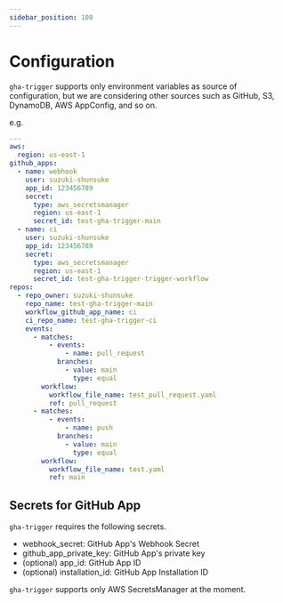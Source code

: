 ```yaml
---
sidebar_position: 100
---
```


# Configuration

`gha-trigger` supports only environment variables as source of configuration,
but we are considering other sources such as GitHub, S3, DynamoDB, AWS AppConfig, and so on.

e.g.

```yaml
---
aws:
  region: us-east-1
github_apps:
  - name: webhook
    user: suzuki-shunsuke
    app_id: 123456789
    secret:
      type: aws_secretsmanager
      region: us-east-1
      secret_id: test-gha-trigger-main
  - name: ci
    user: suzuki-shunsuke
    app_id: 123456789
    secret:
      type: aws_secretsmanager
      region: us-east-1
      secret_id: test-gha-trigger-trigger-workflow
repos:
  - repo_owner: suzuki-shunsuke
    repo_name: test-gha-trigger-main
    workflow_github_app_name: ci
    ci_repo_name: test-gha-trigger-ci
    events:
      - matches:
          - events:
              - name: pull_request
            branches:
              - value: main
                type: equal
        workflow:
          workflow_file_name: test_pull_request.yaml
          ref: pull_request
      - matches:
          - events:
              - name: push
            branches:
              - value: main
                type: equal
        workflow:
          workflow_file_name: test.yaml
          ref: main
```

## Secrets for GitHub App

`gha-trigger` requires the following secrets.

- webhook_secret: GitHub App's Webhook Secret
- github_app_private_key: GitHub App's private key
- (optional) app_id: GitHub App ID
- (optional) installation_id: GitHub App Installation ID

`gha-trigger` supports only AWS SecretsManager at the moment.
